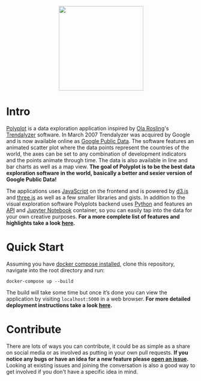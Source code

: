 <p align="center"><img width="225" height="225" src="https://github.com/jgphilpott/polyplot/blob/master/app/front/imgs/theme/logo.png"></p>

# Intro

[Polyplot](https://www.polyplot.app) is a data exploration application inspired by [Ola Rosling](https://github.com/olarosling)'s [Trendalyzer](https://en.wikipedia.org/wiki/Trendalyzer) software. In March 2007 Trendalyzer was acquired by Google and is now available online as [Google Public Data](https://www.google.com/publicdata). The software features an animated scatter plot where the data points represent the countries of the world, the axes can be set to any combination of development indicators and the points animate through time. The data is also available in line and bar charts as well as a map view. **The goal of Polyplot is to be the best data exploration software in the world, basically a better and sexier version of Google Public Data!**

The applications uses [JavaScript](https://en.wikipedia.org/wiki/JavaScript) on the frontend and is powered by [d3.js](https://github.com/d3/d3) and [three.js](https://github.com/mrdoob/three.js) as well as a few smaller libraries and gists. In addition to the visual exploration software Polyplots backend uses [Python](https://en.wikipedia.org/wiki/Python_(programming_language)) and features an [API](https://github.com/jgphilpott/polyplot/blob/master/docs/api/README.md) and [Jupyter Notebook](https://github.com/jgphilpott/polyplot/blob/master/docs/notes/README.md) container, so you can easily tap into the data for your own creative purposes. **For a more complete list of features and highlights take a look [here](https://github.com/jgphilpott/polyplot/blob/master/docs/features/README.md).**

# Quick Start

Assuming you have [docker compose installed](https://docs.docker.com/compose/install), clone this repository, navigate into the root directory and run:

```
docker-compose up --build
```

The build will take some time but once it’s done you can view the application by visiting `localhost:5000` in a web browser. **For more detailed deployment instructions take a look [here](https://github.com/jgphilpott/polyplot/blob/master/docs/devops/deploy/README.md).**

# Contribute

There are lots of ways you can contribute, it could be as simple as a share on social media or as involved as putting in your own pull requests. **If you notice any bugs or have an idea for a new feature please [open an issue](https://github.com/jgphilpott/polyplot/issues).** Looking at existing issues and joining the conversation is also a good way to get involved if you don't have a specific idea in mind.
